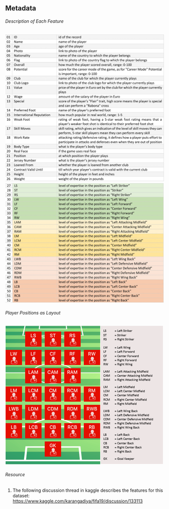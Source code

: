 ## Metadata

###### Description of Each Feature
![features-first-26](features-first-26.png)
![features-27-52.jpg](features-27-52.jpg)

###### Player Positions as Layout
![player-positions-with-layout](player-positions-with-layout.png)


###### Resource
1. The following discussion thread in kaggle describes the features for this dataset:\
https://www.kaggle.com/karangadiya/fifa19/discussion/133113